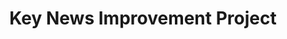 ---
title: Key News Improvement Project 
Project Duration: 2022.06 ~ 2022.09
Project Overview: Project to easily find and share key news related to internal business
Applied Technologies: JavaScript, HTML, CSS, Vue, Vuetify, Python, Django DRF
Key Roles: Related internal business News find Module Development(Use cosine similarity)
---